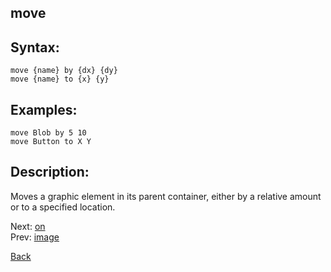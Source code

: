 ## move

## Syntax:
`move {name} by {dx} {dy}`  
`move {name} to {x} {y}`

## Examples:
`move Blob by 5 10`  
`move Button to X Y`

## Description:
Moves a graphic element in its parent container, either by a relative amount or to a specified location.

Next: [on](on.md)  
Prev: [image](image.md)

[Back](../../README.md)
